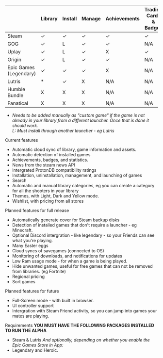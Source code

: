 |                        | Library | Install | Manage | Achievements | Trading Cards<br /> & Badges | Wishlist | Pricing |
|------------------------|---------|---------|--------|--------------|------------------------------|----------|---------|
| Steam                  |   ✓     |  ✓      | ✓      | ✓            | ✓                            | ✓        | ✓       |
| GOG                    |   ✓     |  L      | ✓      | ✓            | N/A                          | ✓        | ✓       |
| Uplay                  |   ✓     |  L      | ✓      | X            | ✓                            | X        | X       |
| Origin                 |   ✓     |  L      | ✓      | ✓            | N/A                          | X        | X       |
| Epic Games (Legendary) |   ✓     |  ✓      | ✓      | X            | N/A                          | X        | ✓       |
| Lutris                 |   *     |  ✓      | X      | N/A          | N/A                          | N/A      | N/A     |
| Humble Bundle          | X       | X       | X      | N/A          | N/A                          | X        | ✓       |
| Fanatical              | X       | X       | X      | N/A          | N/A                          | X        | ✓       |



* *Needs to be added manually as "custom game" if the game is not already in your library from a different launcher. Once that is done it should work.
<br />L: Must install through another launcher - eg Lutris*


Current features
* Automatic cloud sync of library, game information and assets.
* Automatic detection of installed games
* Achievements, badges, and statistics.
* News from the steam news API
* Intergrated ProtonDB compatibility ratings
* Installation, uninstallation, management, and launching of games
* Search
* Automatic and manual library categories, eg you can create a category for all the shooters in your library
* Themes, with Light, Dark and Yellow mode.
* Wishlist, with pricing from all stores

Planned features for full release
* Automatically generate cover for Steam backup disks
* Detection of installed games that don't require a launcher - eg Minecraft.
* Optional Discord intergration - like legendary - so your Friends can see what you're playing.
* Many Easter eggs
* Cloud syncs of savegames (connected to OS)
* Monitoring of downloads, and notifications for updates
* Low Ram usage mode - for when a game is being played.
* Hide unwanted games, useful for free games that can not be removed from libraries. (eg Fortnite)
* Regional pricing
* Sort games


Planned features for future
* Full-Screen mode - with built in browser.
* UI controller support
* Intergration with Steam Friend activity, so you can jump into games your mates are playing.


Requirements
**YOU MUST HAVE THE FOLLOWING PACKAGES INSTALLED TO RUN THE ALPHA**
- Steam & Lutris
*And optionally, depending on whether you enable the Epic Games Store in App:*
- Legendary and Heroic.
